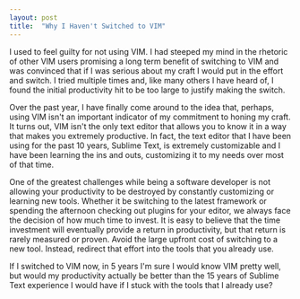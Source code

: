 ```yaml
---
layout: post
title:  "Why I Haven't Switched to VIM"
---
```


I used to feel guilty for not using VIM. I had steeped my mind in the rhetoric
of other VIM users promising a long term benefit of switching to VIM and was
convinced that if I was serious about my craft I would put in the effort and
switch. I tried multiple times and, like many others I have heard of, I found
the initial productivity hit to be too large to justify making the switch.

Over the past year, I have finally come around to the idea that, perhaps,
using VIM isn't an important indicator of my commitment to honing my craft.
It turns out, VIM isn't the only text editor that allows you to know it in a
way that makes you extremely productive. In fact, the text editor that I have
been using for the past 10 years, Sublime Text, is extremely customizable and
I have been learning the ins and outs, customizing it to my needs over most of
that time.

One of the greatest challenges while being a software developer is not allowing
your productivity to be destroyed by constantly customizing or learning new tools.
Whether it be switching to the latest framework or spending the afternoon checking
out plugins for your editor, we always face the decision of how much time to invest.
It is easy to believe that the time investment will eventually provide a return in
productivity, but that return is rarely measured or proven. Avoid the large upfront
cost of switching to a new tool. Instead, redirect that effort into the tools that
you already use.

If I switched to VIM now, in 5 years I'm sure I would know VIM pretty well, but
would my productivity actually be better than the 15 years of Sublime Text experience
I would have if I stuck with the tools that I already use?
